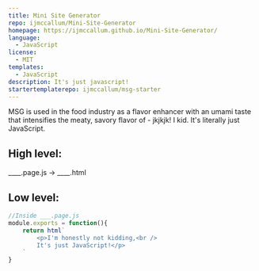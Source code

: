 ```yaml
---
title: Mini Site Generator
repo: ijmccallum/Mini-Site-Generator
homepage: https://ijmccallum.github.io/Mini-Site-Generator/
language:
  - JavaScript
license:
  - MIT
templates:
  - JavaScript
description: It's just javascript!
startertemplaterepo: ijmccallum/msg-starter
---
```


MSG is used in the food industry as a flavor enhancer with an umami taste that intensifies the meaty, savory flavor of - jkjkjk! I kid. It's literally just JavaScript.

## High level:

____.page.js ->  ____.html

## Low level:

```js
//Inside ___.page.js
module.exports = function(){
    return html`
        <p>I'm honestly not kidding,<br />
        It's just JavaScript!</p>
    `
}
```